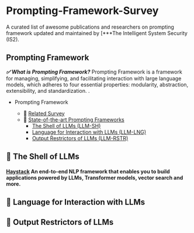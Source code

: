 # Prompting-Framework-Survey
A curated list of awesome publications and researchers on prompting framework updated and maintained by [***The Intelligent System Security (IS2).

## Prompting Framework

***✅ What is Prompting Framework?*** Prompting Framework is a framework for managing, simplifying, and facilitating interaction with large language models, which adheres to four essential properties: modularity, abstraction, extensibility, and standardization. .


- Prompting Framework

  * 🌟 [Related Survey](#Related-Survey)
  * 🌟 [State-of-the-art Prompting Frameworks](#State-of-the-art-Prompting-Frameworks)
    + [The Shell of LLMs (LLM-SH)](#The-Shell-of-LLMs)
    + [Language for Interaction with LLMs (LLM-LNG)](#Language-for-Interaction-with-LLMs)
    + [Output Restrictors of LLMs (LLM-RSTR)](#Output-Restrictors-of-LLMs)

## 💫 The Shell of LLMs
####  [**Haystack**](https://github.com/deepset-ai/haystack) An end-to-end NLP framework that enables you to build applications powered by LLMs, Transformer models, vector search and more.


## 💫 Language for Interaction with LLMs

## 💫 Output Restrictors of LLMs
